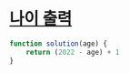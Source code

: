 # [나이 출력](https://school.programmers.co.kr/learn/courses/30/lessons/120820)

```js
function solution(age) {
    return (2022 - age) + 1
}
```